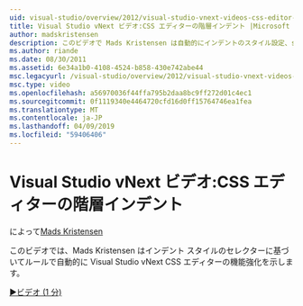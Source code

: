 ```yaml
---
uid: visual-studio/overview/2012/visual-studio-vnext-videos-css-editor-hierarchical-indentation
title: Visual Studio vNext ビデオ:CSS エディターの階層インデント |Microsoft Docs
author: madskristensen
description: このビデオで Mads Kristensen は自動的にインデントのスタイル設定、selecto に基づいて規則を Visual Studio vNext CSS エディターの機能強化について説明しています.
ms.author: riande
ms.date: 08/30/2011
ms.assetid: 6e34a1b0-4108-4524-b858-430e742abe44
msc.legacyurl: /visual-studio/overview/2012/visual-studio-vnext-videos-css-editor-hierarchical-indentation
msc.type: video
ms.openlocfilehash: a56970036f44ffa795b2daa8bc9ff272d01c4ec1
ms.sourcegitcommit: 0f1119340e4464720cfd16d0ff15764746ea1fea
ms.translationtype: MT
ms.contentlocale: ja-JP
ms.lasthandoff: 04/09/2019
ms.locfileid: "59406406"
---
```

# <a name="visual-studio-vnext-videos-css-editor-hierarchical-indentation"></a>Visual Studio vNext ビデオ:CSS エディターの階層インデント

によって[Mads Kristensen](https://github.com/madskristensen)

このビデオでは、Mads Kristensen はインデント スタイルのセレクターに基づいてルールで自動的に Visual Studio vNext CSS エディターの機能強化を示します。

[&#9654;ビデオ (1 分)](https://channel9.msdn.com/Blogs/ASP-NET-Site-Videos/visual-studio-vnext-videos-css-editor-hierarchical-indentation)
